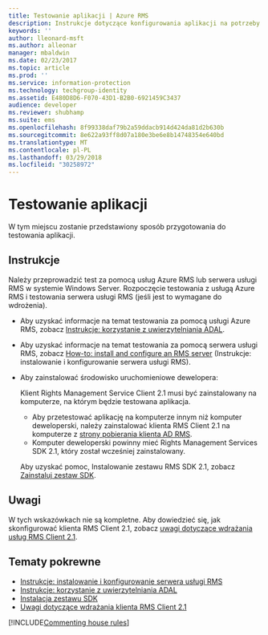```yaml
---
title: Testowanie aplikacji | Azure RMS
description: Instrukcje dotyczące konfigurowania aplikacji na potrzeby testów.
keywords: ''
author: lleonard-msft
ms.author: alleonar
manager: mbaldwin
ms.date: 02/23/2017
ms.topic: article
ms.prod: ''
ms.service: information-protection
ms.technology: techgroup-identity
ms.assetid: E480D8D6-F070-43D1-B2B0-6921459C3437
audience: developer
ms.reviewer: shubhamp
ms.suite: ems
ms.openlocfilehash: 8f99338daf79b2a59ddacb914d424da81d2b630b
ms.sourcegitcommit: 8e622a93ff8d07a180e3be6e8b14748354e640bd
ms.translationtype: MT
ms.contentlocale: pl-PL
ms.lasthandoff: 03/29/2018
ms.locfileid: "30258972"
---
```

# <a name="testing-your-application"></a>Testowanie aplikacji

W tym miejscu zostanie przedstawiony sposób przygotowania do testowania aplikacji.

## <a name="instructions"></a>Instrukcje

Należy przeprowadzić test za pomocą usług Azure RMS lub serwera usługi RMS w systemie Windows Server.  Rozpoczęcie testowania z usługą Azure RMS i testowania serwera usługi RMS (jeśli jest to wymagane do wdrożenia).

- Aby uzyskać informacje na temat testowania za pomocą usługi Azure RMS, zobacz [Instrukcje: korzystanie z uwierzytelniania ADAL](how-to-use-adal-authentication.md).
- Aby uzyskać informacje na temat testowania za pomocą serwera usługi RMS, zobacz [How-to: install and configure an RMS server](how-to-install-and-configure-an-rms-server.md) (Instrukcje: instalowanie i konfigurowanie serwera usługi RMS).
- Aby zainstalować środowisko uruchomieniowe dewelopera:

   Klient Rights Management Service Client 2.1 musi być zainstalowany na komputerze, na którym będzie testowana aplikacja.
   - Aby przetestować aplikację na komputerze innym niż komputer deweloperski, należy zainstalować klienta RMS Client 2.1 na komputerze z [strony pobierania klienta AD RMS](http://www.microsoft.com/en-us/download/details.aspx?id=38396).
   - Komputer deweloperski powinny mieć Rights Management Services SDK 2.1, który został wcześniej zainstalowany.

   Aby uzyskać pomoc, Instalowanie zestawu RMS SDK 2.1, zobacz [Zainstaluj zestaw SDK](install-the-rms-sdk.md).

## <a name="remarks"></a>Uwagi

W tych wskazówkach nie są kompletne. Aby dowiedzieć się, jak skonfigurować klienta RMS Client 2.1, zobacz [uwagi dotyczące wdrażania usług RMS Client 2.1](https://technet.microsoft.com/library/jj159267(WS.10).aspx).

## <a name="related-topics"></a>Tematy pokrewne

* [Instrukcje: instalowanie i konfigurowanie serwera usługi RMS](how-to-install-and-configure-an-rms-server.md)
* [Instrukcje: korzystanie z uwierzytelniania ADAL](how-to-use-adal-authentication.md)
* [Instalacja zestawu SDK](install-the-rms-sdk.md)
* [Uwagi dotyczące wdrażania klienta RMS Client 2.1](https://technet.microsoft.com/library/jj159267(WS.10).aspx)

[!INCLUDE[Commenting house rules](../includes/houserules.md)]
